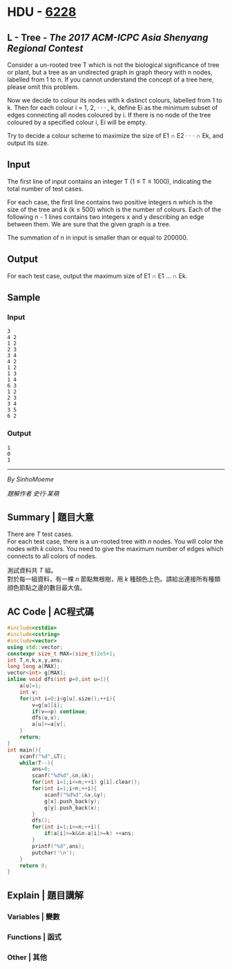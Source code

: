 # HDU - <a href="https://acm.hdu.edu.cn/showproblem.php?pid=6228" target="_blank">6228</a>
## L - Tree - _The 2017 ACM-ICPC Asia Shenyang Regional Contest_
Consider a un-rooted tree T which is not the biological significance of tree or plant, but a tree as an undirected graph in graph theory with n nodes, labelled from 1 to n. If you cannot understand the concept of a tree here, please omit this problem.

Now we decide to colour its nodes with k distinct colours, labelled from 1 to k. Then for each colour i = 1, 2, · · · , k, define Ei as the minimum subset of edges connecting all nodes coloured by i. If there is no node of the tree coloured by a specified 
colour i, Ei will be empty.

Try to decide a colour scheme to maximize the size of E1 ∩ E2 · · · ∩ Ek, and output its size.

## Input
The first line of input contains an integer T (1 ≤ T ≤ 1000), indicating the total number of test cases.

For each case, the first line contains two positive integers n which is the size of the tree and k (k ≤ 500) which is the number of colours. Each of the following n - 1 lines contains two integers x and y describing an edge between them. We are sure that the
given graph is a tree.

The summation of n in input is smaller than or equal to 200000.

## Output
For each test case, output the maximum size of E1 ∩ E1 ... ∩ Ek.

## Sample
### Input
```
3
4 2
1 2
2 3
3 4
4 2
1 2
1 3
1 4
6 3
1 2
2 3
3 4
3 5
6 2
```

### Output
```
1
0
1
```

---
_By SinhoMoeme_

_題解作者 史行·某萌_

## Summary | 題目大意
There are $T$ test cases.<br>
For each test case, there is a un-rooted tree with $n$ nodes. You will color the nodes with $k$ colors. You need to give the maximum number of edges which connects to all colors of nodes.

測試資料共 $T$ 組。<br>
對於每一組資料，有一棵 $n$ 節點無根樹，用 $k$ 種顏色上色。請給出連接所有種類顔色節點之邊的數目最大值。

## AC Code | AC程式碼
``` C++
#include<cstdio>
#include<cstring>
#include<vector>
using std::vector;
constexpr size_t MAX=(size_t)2e5+1;
int T,n,k,x,y,ans;
long long a[MAX];
vector<int> g[MAX];
inline void dfs(int p=0,int u=1){
	a[u]=1;
	int v;
	for(int i=0;i<g[u].size();++i){
		v=g[u][i];
		if(v==p) continue;
		dfs(u,v);
		a[u]+=a[v];
	}
	return;
}
int main(){
	scanf("%d",&T);
	while(T--){
		ans=0;
		scanf("%d%d",&n,&k);
		for(int i=1;i<=n;++i) g[i].clear();
		for(int i=1;i<n;++i){
			scanf("%d%d",&x,&y);
			g[x].push_back(y);
			g[y].push_back(x);
		}
		dfs();
		for(int i=1;i<=n;++i){
			if(a[i]>=k&&n-a[i]>=k) ++ans;
		}
		printf("%d",ans);
		putchar('\n');
	}
	return 0;
}
```
## Explain | 題目講解


### Variables | 變數


### Functions | 函式


### Other | 其他

